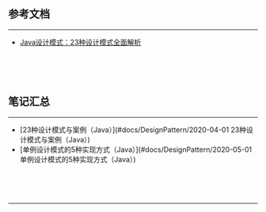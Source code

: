 ## 参考文档

---

* [Java设计模式：23种设计模式全面解析](http://c.biancheng.net/design_pattern/)



<br/><br/><br/>



## 笔记汇总

---

* [23种设计模式与案例（Java）](#docs/DesignPattern/2020-04-01 23种设计模式与案例（Java）)
* [单例设计模式的5种实现方式（Java）](#docs/DesignPattern/2020-05-01 单例设计模式的5种实现方式（Java）)



<br/><br/><br/>

---

